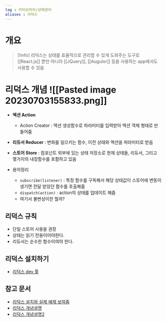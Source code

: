```yaml
---
tag : 라이브러리/상태관리
aliases : 리덕스
---
```


# 개요
>[!info] 리덕스는 상태를 효율적으로 관리할 수 있게 도와주는 도구로 [[React.js]] 뿐만 아니라 [[JQuery]], [[Augulor]] 등을 사용하는 app에서도 사용할 수 있음

# 리덕스 개념 ![[Pasted image 20230703155833.png]]
- **액션 Action**
	- Action Creator : 액션 생성함수로 파라미터를 입력받아 액션 객체 형태로 만들어줌
- **리듀서 Reducer** : 변화를 일으키는 함수, 이전 상태와 액션을 파라미터로 받음
- **스토어 Store** : 컴포넌트 외부에 있는 상태 저장소로 현재 상태들, 리듀서, 그리고 몇가지의 내장함수를 포함하고 있음

- 용어정리
	- `subscribe(listener)` : 특정 함수를 구독해서 해당 상태값이 스토어에 변동이 생기면 전달 받았던 함수를 호출해줌
	- `dispatch(action)` : action의 상태를 업데이트 해줌
	- 여기서 불변성이란 뭘까?

## 리덕스 규칙
- 단일 스토어 사용을 권장
- 상태는 읽기 전용이어야한다.
- 리듀서는 순수한 함수이여야 한다. 

## 리덕스 설치하기
- [리덕스 dev 툴](https://chrome.google.com/webstore/detail/redux-devtools/lmhkpmbekcpmknklioeibfkpmmfibljd/related?page=1&hl=ko&itemlang=en-GB)


## 참고 문서
- [리덕스 설치와 실제 예제 보여줌](https://chaeyoung2.tistory.com/59)
- [리덕스 개념설명](https://velog.io/@youthfulhps/What-is-Redux-and-why-use-it)
- [리덕스 개념설명2](https://velopert.com/3528)